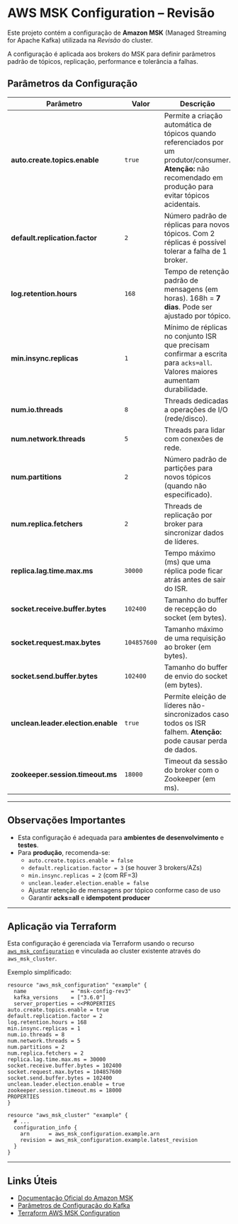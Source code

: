 # AWS MSK Configuration – Revisão 

Este projeto contém a configuração de **Amazon MSK** (Managed Streaming for Apache Kafka) utilizada na *Revisão* do cluster.

A configuração é aplicada aos brokers do MSK para definir parâmetros padrão de tópicos, replicação, performance e tolerância a falhas.

## Parâmetros da Configuração

| Parâmetro | Valor | Descrição |
|-----------|-------|-----------|
| **auto.create.topics.enable** | `true` | Permite a criação automática de tópicos quando referenciados por um produtor/consumer. **Atenção:** não recomendado em produção para evitar tópicos acidentais. |
| **default.replication.factor** | `2` | Número padrão de réplicas para novos tópicos. Com 2 réplicas é possível tolerar a falha de 1 broker. |
| **log.retention.hours** | `168` | Tempo de retenção padrão de mensagens (em horas). 168h = **7 dias**. Pode ser ajustado por tópico. |
| **min.insync.replicas** | `1` | Mínimo de réplicas no conjunto ISR que precisam confirmar a escrita para `acks=all`. Valores maiores aumentam durabilidade. |
| **num.io.threads** | `8` | Threads dedicadas a operações de I/O (rede/disco). |
| **num.network.threads** | `5` | Threads para lidar com conexões de rede. |
| **num.partitions** | `2` | Número padrão de partições para novos tópicos (quando não especificado). |
| **num.replica.fetchers** | `2` | Threads de replicação por broker para sincronizar dados de líderes. |
| **replica.lag.time.max.ms** | `30000` | Tempo máximo (ms) que uma réplica pode ficar atrás antes de sair do ISR. |
| **socket.receive.buffer.bytes** | `102400` | Tamanho do buffer de recepção do socket (em bytes). |
| **socket.request.max.bytes** | `104857600` | Tamanho máximo de uma requisição ao broker (em bytes). |
| **socket.send.buffer.bytes** | `102400` | Tamanho do buffer de envio do socket (em bytes). |
| **unclean.leader.election.enable** | `true` | Permite eleição de líderes não-sincronizados caso todos os ISR falhem. **Atenção:** pode causar perda de dados. |
| **zookeeper.session.timeout.ms** | `18000` | Timeout da sessão do broker com o Zookeeper (em ms). |

---

## Observações Importantes

- Esta configuração é adequada para **ambientes de desenvolvimento** e **testes**.  
- Para **produção**, recomenda-se:
  - `auto.create.topics.enable = false`
  - `default.replication.factor = 3` (se houver 3 brokers/AZs)
  - `min.insync.replicas = 2` (com RF=3)
  - `unclean.leader.election.enable = false`
  - Ajustar retenção de mensagens por tópico conforme caso de uso
  - Garantir **acks=all** e **idempotent producer**

---

## Aplicação via Terraform

Esta configuração é gerenciada via Terraform usando o recurso [`aws_msk_configuration`](https://registry.terraform.io/providers/hashicorp/aws/latest/docs/resources/msk_configuration) e vinculada ao cluster existente através do `aws_msk_cluster`.

Exemplo simplificado:

```hcl
resource "aws_msk_configuration" "example" {
  name              = "msk-config-rev3"
  kafka_versions    = ["3.6.0"]
  server_properties = <<PROPERTIES
auto.create.topics.enable = true
default.replication.factor = 2
log.retention.hours = 168
min.insync.replicas = 1
num.io.threads = 8
num.network.threads = 5
num.partitions = 2
num.replica.fetchers = 2
replica.lag.time.max.ms = 30000
socket.receive.buffer.bytes = 102400
socket.request.max.bytes = 104857600
socket.send.buffer.bytes = 102400
unclean.leader.election.enable = true
zookeeper.session.timeout.ms = 18000
PROPERTIES
}

resource "aws_msk_cluster" "example" {
  # ...
  configuration_info {
    arn      = aws_msk_configuration.example.arn
    revision = aws_msk_configuration.example.latest_revision
  }
}
````

---

## Links Úteis

* [Documentação Oficial do Amazon MSK](https://docs.aws.amazon.com/msk/latest/developerguide/what-is-msk.html)
* [Parâmetros de Configuração do Kafka](https://kafka.apache.org/documentation/#brokerconfigs)
* [Terraform AWS MSK Configuration](https://registry.terraform.io/providers/hashicorp/aws/latest/docs/resources/msk_configuration)


